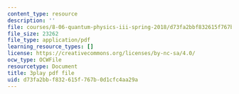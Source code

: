 ```yaml
---
content_type: resource
description: ''
file: courses/8-06-quantum-physics-iii-spring-2018/d73fa2bbf832615f767b0d1cfc4aa29a_33kB8JQRpjI.pdf
file_size: 23262
file_type: application/pdf
learning_resource_types: []
license: https://creativecommons.org/licenses/by-nc-sa/4.0/
ocw_type: OCWFile
resourcetype: Document
title: 3play pdf file
uid: d73fa2bb-f832-615f-767b-0d1cfc4aa29a
---
```


